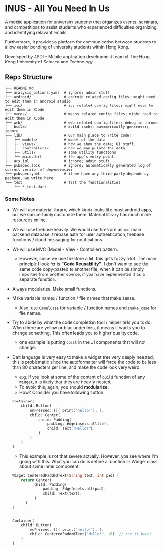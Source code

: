 # INUS - All You Need In Us

A mobile application for university students that organizes events, seminars, and competitions to assist students who experienced difficulties organizing and identifying relavant emails. 

Furthermore, it provides a platform for communication between students to allow easier bonding of university students within Hong Kong. 

Developed by APDI - Mobile application development team of The Hong Kong University of Science and Technology.

## Repo Structure

```
├── README.md
├── analysis_options.yaml  # ignore; admin stuff
├── android/               # android related config files; might need to edit them in android studio
├── ios/                   # ios related config files; might need to edit them in XCode
├── macos/                 # macos related config files; might need to edit them in XCode
├── web/                   # web related config files; debug in chrome
├── build/                 # build cache; automatically generated; ignore
├── lib/                   # Our main place to write code!
│   ├── models/            # model of the data
│   ├── views/             # how we show the data; UI stuff.
│   ├── controllers/       # how we manipulate the data
│   ├── utils/             # some utility functions
│   └── main.dart          # the app's entry point.
├── aus.iml                # ignore; admin stuff
├── pubspec.lock           # ignore; automatically generated log of current version of dependencies
├── pubspec.yaml           # if we have any third-party dependency package, we write here
└── test                   # test the functionalities
    └── *_test.dart
```

### Some Notes

* We will use material library, which kinda looks like most android apps, but we can certainly
  customize them. Material library has much more resources online.
* We will use firebase heavily. We would use firestore as our main backend database,
  firebase auth for user authentication, firebase functions / cloud messaging for notifications.
* We will use MVC (Model - View - Controller) pattern.
  * However, since we use firestore a lot, this gets fuzzy a lot. The main principle I look for is
    **"Code Reusability"**. I don't want to see the same code copy-pasted to another file, when
    it can be simply imported from another source, if you have implemented it as a separate function.
* Always modularize. Make small functions.
* Make variable names / function / file names that make sense.
  * Also, use `CamelCase` for variable / function names and `snake_case` for file names.
* Try to abide by what the code completion tool / helper tells you to do. When there are
  yellow or blue underlines, it means it wants you to change something. This often leads
  you to higher quality code.
  * one example is putting `const` in the UI components that will not change.
* Dart language is very easy to make a widget tree very deeply neested; this is problematic
  since the autoformatter will force the code to be less than 80 characters per line, and
  make the code look very weird.
    * e.g. if you look at some of the content of `build` function of any `Widget`, it is
      likely that they are heavily nested.
    * To avoid this, again, you should **modularize**.
    * How? Consider you have following button:

    ```dart
    Container(
        child: Button(
            onPressed: (){ print("hello!"); },
            child: Center(
                child: Padding(
                    padding: EdgeInsets.all(10),
                    child: Text("Hello!"),
                )
            )
        )
    )
    ```
    * This example is not that severe actually. However, you see where I'm going with this.
      What you can do is define a function or Widget class about some inner component:

    ```dart
    Widget CenteredPaddedText(String text, int pad) {
        return Center(
              child: Padding(
                  padding: EdgeInsets.all(pad),
                  child: Text(text),
              )
          )
    }

    ...
    Container(
        child: Button(
            onPressed: (){ print("hello!"); },
            child: CenteredPaddedText("Hello!", 10)  // use it here!
        )
    )

    ```

